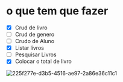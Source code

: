 # o que tem que fazer

- [X] Crud de livro
- [ ] Crud de genero
- [ ] Crudo de Aluno
- [X] Listar livros
- [ ] Pesquisar Livros
- [X] Colocar o total de livro

![225f277e-d3b5-4516-ae97-2a86e36c11c1](https://user-images.githubusercontent.com/30533809/72168787-9a0a9e00-33ac-11ea-9437-e115e8c672eb.jpeg)
